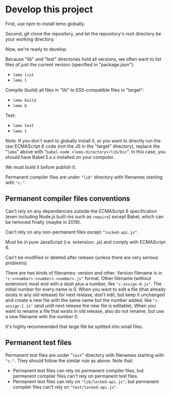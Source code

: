 Develop this project
====================

First, use npm to install lemo globally.

Second, git clone the repository, and let the repository's root directory be your working directory.

Now, we're ready to develop.

Because "lib" and "test" directories hold all versions, we often want to list files of just the current version (specified in "package.json"):

- `lemo list`
- `lemo l`

Compile (build) all files in "lib" to ES5-compatible files in "target":

- `lemo build`
- `lemo b`

Test:

- `lemo test`
- `lemo t`

Note: If you don't want to globally install it, or you want to directly run the raw ECMAScript 6 code (not the JS in the "target" directory), replace the "`lemo`" above with "`babel-node <lemo-directory>/lib/bin`". In this case, you should have Babel 5.x.x installed on your computer.

We must build it before publish it.

Permanent compiler files are under `"lib"` directory with filenames starting with `"c-"`.

Permanent compiler files conventions
------------------------------------

Can't rely on any dependencies outside the ECMAScript 6 specification (even including Node.js built-ins such as `require`) except Babel, which can be removed finally (maybe in 2016).

Can't rely on any non-permanent files except `"locked-api.js"`.

Must be in pure JavaScript (i.e. extension: .js) and comply with ECMAScript 6.

Can't be modified or deleted after release (unless there are very serious problems).

There are two kinds of filenames: version and other. Version filename is in `"c-v<number>.<number>.<number>.js"` format. Other filename (without extension) must end with a dash plus a number, like `"c-assign-0.js"`. The initial number for every name is 0. When you want to edit a file (that already exists in any old release) for next release, don't edit, but keep it unchanged and create a new file with the same name but the number added, like `"c-assign-1.js"` (and until next release the new file is editable). When you want to rename a file that exists in old release, also do not rename, but use a new filename with the number 0.

It's highly recommended that large file be splitted into small files.

Permanent test files
--------------------

Permanent test files are under "`test`" directory with filenames starting with `"c-"`. They should follow the similar rule as above. Note that:

- Permanent test files can rely on permanent compiler files, but permanent compiler files can't rely on permanent test files.
- Permanent test files can rely on `"lib/locked-api.js"`, but permanent compiler files can't rely on `"test/locked-api.js"`.
